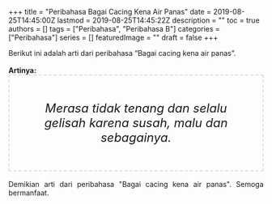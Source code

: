 +++
title = "Peribahasa Bagai Cacing Kena Air Panas"
date = 2019-08-25T14:45:00Z
lastmod = 2019-08-25T14:45:22Z
description = ""
toc = true
authors = []
tags = ["Peribahasa", "Peribahasa B"]
categories = ["Peribahasa"]
series = []
featuredImage = ""
draft = false
+++

<div dir="ltr" style="text-align: left;" trbidi="on"><div style="text-align: justify;">Berikut ini adalah arti dari peribahasa “Bagai cacing kena air panas”.</div><br /><div style="text-align: justify;"><b>Artinya:</b></div><div style="border: 2px dashed #ddd; font-size: 24px; height: auto; margin: 0 auto; padding: 50px; text-align: center; width: auto;"><i>Merasa tidak tenang dan selalu gelisah karena susah, malu dan sebagainya.</i></div><div style="text-align: justify;"><br /></div><div style="text-align: justify;">Demikian arti dari peribahasa "Bagai cacing kena air panas". Semoga bermanfaat.</div></div>
